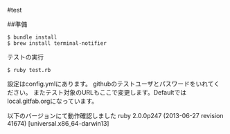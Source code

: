 #test

##準備

```
$ bundle install
$ brew install terminal-notifier
```

テストの実行
```
$ ruby test.rb
```

設定はconfig.ymlにあります。
githubのテストユーザとパスワードをいれてください。
またテスト対象のURLもここで変更します。Defaultではlocal.gitfab.orgになっています。

以下のバージョンにて動作確認しました
ruby 2.0.0p247 (2013-06-27 revision 41674) [universal.x86_64-darwin13]

